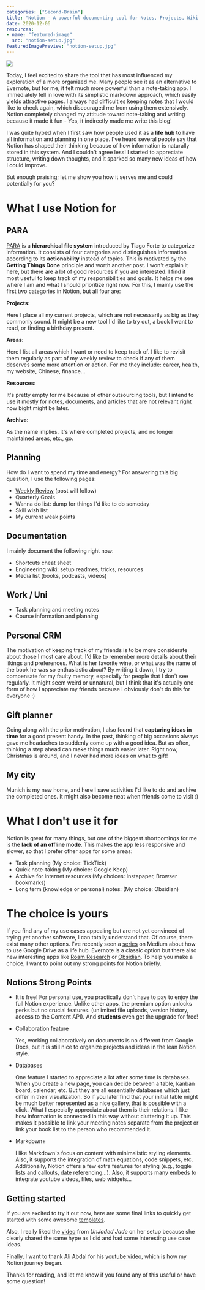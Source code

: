 ```yaml
---
categories: ["Second-Brain"]
title: "Notion - A powerful documenting tool for Notes, Projects, Wiki..."
date: 2020-12-06
resources:
- name: "featured-image"
  src: "notion-setup.jpg"
featuredImagePreview: "notion-setup.jpg"
---
```


<img src="/images/notion-setup.jpg">


Today, I feel excited to share the tool that has most influenced my exploration of a more organized me. Many people see it as an alternative to Evernote, but for me, it felt much more powerful than a note-taking app. I immediately fell in love with its simplistic markdown approach, which easily yields attractive pages. I always had difficulties keeping notes that I would like to check again, which discouraged me from using them extensively. Notion completely changed my attitude toward note-taking and writing because it made it fun - Yes, it indirectly made me write this blog!<!--more-->

I was quite hyped when I first saw how people used it as a **life hub** to have all information and planning in one place. I've heard several people say that Notion has shaped their thinking because of how information is naturally stored in this system. And I couldn't agree less! I started to appreciate structure, writing down thoughts, and it sparked so many new ideas of how I could improve.

But enough praising; let me show you how it serves me and could potentially for you?

# What I use Notion for

## PARA

[PARA](https://fortelabs.co/blog/para/) is a **hierarchical file system** introduced by Tiago Forte to categorize information.
It consists of four categories and distinguishes information according to its **actionability** instead of topics. This is motivated by the **Getting Things Done** principle and worth another post. I won't explain it here, but there are a lot of good resources if you are interested. I find it most useful to keep track of my responsibilities and goals. It helps me see where I am and what I should prioritize right now. For this, I mainly use the first two categories in Notion, but all four are:

**Projects:**

Here I place all my current projects, which are not necessarily as big as they commonly sound. It might be a new tool I'd like to try out, a book I want to read, or finding a birthday present.

**Areas:**

Here I list all areas which I want or need to keep track of. I like to revisit them regularly as part of my weekly review to check if any of them deserves some more attention or action. For me they include: career, health, my website, Chinese, finance...

**Resources:**

It's pretty empty for me because of other outsourcing tools, but I intend to use it mostly for notes, documents, and articles that are not relevant right now bight might be later.

**Archive:**

As the name implies, it's where completed projects, and no longer maintained areas, etc., go.

<!-- I also use the same hierarchy on my computer and for my bookmarks. Accordingly, my activity in each category varies across platforms. For Notion, it's mainly the first two in my case. -->

## Planning

How do I want to spend my time and energy? For answering this big question, I use the following pages:

- [Weekly Review](https://fortelabs.co/blog/the-one-touch-guide-to-doing-a-weekly-review/) (post will follow)
- Quarterly Goals
- Wanna do list: dump for things I'd like to do someday
- Skill wish list
- My current weak points

## Documentation

I mainly document the following right now:

- Shortcuts cheat sheet
- Engineering wiki: setup readmes, tricks, resources
- Media list (books, podcasts, videos)

## Work / Uni

- Task planning and meeting notes
- Course information and planning

## Personal CRM

The motivation of keeping track of my friends is to be more considerate about those I most care about. I'd like to remember more details about their likings and preferences. What is her favorite wine, or what was the name of the book he was so enthusiastic about? By writing it down, I try to compensate for my faulty memory, especially for people that I don't see regularly. It might seem weird or unnatural, but I think that it's actually one form of how I appreciate my friends because I obviously don't do this for everyone :)

## Gift planner

Going along with the prior motivation, I also found that **capturing ideas in time** for a good present handy. In the past, thinking of big occasions always gave me headaches to suddenly come up with a good idea. But as often, thinking a step ahead can make things much easier later.
Right now, Christmas is around, and I never had more ideas on what to gift!

## My city

Munich is my new home, and here I save activities I'd like to do and archive the completed ones. It might also become neat when friends come to visit :)

# What I don't use it for

Notion is great for many things, but one of the biggest shortcomings for me is the **lack of an offline mode**. This makes the app less responsive and slower, so that I prefer other apps for some areas:

- Task planning (My choice: TickTick)
- Quick note-taking (My choice: Google Keep)
- Archive for internet resources (My choices: Instapaper, Browser bookmarks)
- Long term (knowledge or personal) notes: (My choice: Obsidian)
<!-- knowledge storage.. Notion is based on page idea. But the brain and ideas are interconnected.. New tools such as Roam Research and Obsidian. I'm currently building my knowledge net in Obsidian, and I want to show it to you later when it has grown more.-->

# The choice is yours

If you find any of my use cases appealing but are not yet convinced of trying yet another software, I can totally understand that. Of course, there exist many other options. I've recently seen a [series](https://forge.medium.com/how-google-drive-can-make-every-corner-of-your-life-easier-9f3cc1acbb68) on Medium about how to use Google Drive as a life hub. Evernote is a classic option but there also new interesting apps like [Roam Research](https://roamresearch.com/) or [Obsidian](https://obsidian.md/). To help you make a choice, I want to point out my strong points for Notion briefly.

## Notions Strong Points

- It is free!
  For personal use, you practically don't have to pay to enjoy the full Notion experience. Unlike other apps, the premium option unlocks perks but no crucial features. (unlimited file uploads, version history, access to the Content API). And **students** even get the upgrade for free!

- Collaboration feature

  Yes, working collaboratively on documents is no different from Google Docs, but it is still nice to organize projects and ideas in the lean Notion style.

- Databases

  One feature I started to appreciate a lot after some time is databases. When you create a new page, you can decide between a table, kanban board, calendar, etc. But they are all essentially databases which just differ in their visualization. So if you later find that your initial table might be much better represented as a nice gallery, that is possible with a click. What I especially appreciate about them is their relations. I like how information is connected in this way without cluttering it up. This makes it possible to link your meeting notes separate from the project or link your book list to the person who recommended it.

- Markdown+

  I like Markdown's focus on content with minimalistic styling elements. Also, it supports the integration of math equations, code snippets, etc. Additionally, Notion offers a few extra features for styling (e.g., toggle lists and callouts, date referencing...). Also, it supports many embeds to integrate youtube videos, files, web widgets...

## Getting started

If you are excited to try it out now, here are some final links to quickly get started with some awesome [templates](https://www.notion.so/Notion-Template-Gallery-181e961aeb5c4ee6915307c0dfd5156d666).

Also, I really liked the [video](https://www.youtube.com/watch?v=67jFfjwUvRQ&ab_channel=UnJadedJade) from _UnJaded Jade_ on her setup because she clearly shared the same hype as I did and had some interesting use case ideas.

Finally, I want to thank Ali Abdal for his [youtube video](https://www.youtube.com/watch?v=ONG26-2mIHU), which is how my Notion journey began.

Thanks for reading, and let me know if you found any of this useful or have some question!
